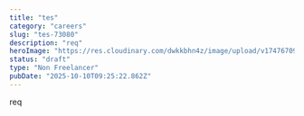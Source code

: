 ```yaml
---
title: "tes"
category: "careers"
slug: "tes-73080"
description: "req"
heroImage: "https://res.cloudinary.com/dwkkbhn4z/image/upload/v1747670954/uploads/zy70ljky7xa0stxbcslw.png"
status: "draft"
type: "Non Freelancer"
pubDate: "2025-10-10T09:25:22.862Z"
---
```



req
